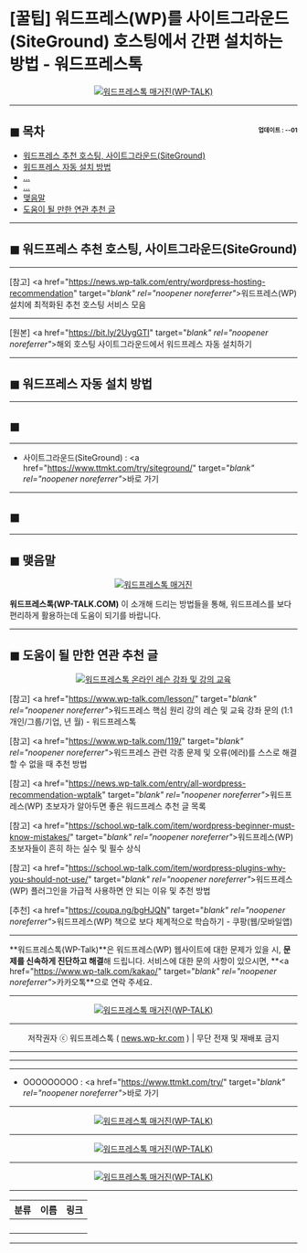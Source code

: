 # [꿀팁] 워드프레스(WP)를 사이트그라운드(SiteGround) 호스팅에서 간편 설치하는 방법 - 워드프레스톡

<center><a href="https://www.wp-talk.com/kakao/" target="_blank" rel="noopener noreferrer"_><img src="https://hellotblog.files.wordpress.com/2019/04/wptalk-install-siteground-01-300x300.png" style="max-width:100%;" alt="워드프레스톡 매거진(WP-TALK)"></a></center>

<!-- <a name="index"></a> -->
***
## ◼︎ 목차 <span style="font-size:0.5em; float:right; padding:0.5em 0 0;">업데이트 : <span class="post-year"></span>-<span class="post-month-digits"></span>-01</span>

- [워드프레스 추천 호스팅, 사이트그라운드(SiteGround)](#index-00)
- [워드프레스 자동 설치 방법](#index-01)
- [...](#index-02)
- [...](#index-03)
- [맺음말](#index-epilogue)
- [도움이 될 만한 연관 추천 글](#recommendation)

<!-- <a name="index-00"></a> -->
***
## ◼︎ 워드프레스 추천 호스팅, 사이트그라운드(SiteGround)



***
[참고] <a href="https://news.wp-talk.com/entry/wordpress-hosting-recommendation" target="_blank" rel="noopener noreferrer"_>워드프레스(WP) 설치에 최적화된 추천 호스팅 서비스 모음</a>

***
[원본] <a href="https://bit.ly/2UygGTI" target="_blank" rel="noopener noreferrer"_>해외 호스팅 사이트그라운드에서 워드프레스 자동 설치하기</a>

<!-- <a name="index-01"></a> -->
***
## ◼︎ 워드프레스 자동 설치 방법

<!-- <a name="index-02"></a> -->
***
## ◼︎

***
- 사이트그라운드(SiteGround) : <a href="https://www.ttmkt.com/try/siteground/" target="_blank" rel="noopener noreferrer"_>바로 가기</a>

<!-- <a name="index-03"></a> -->
***
## ◼︎

<!-- <a name="index-epilogue"></a> -->
***
## ◼︎ 맺음말

<center><a href="https://www.wp-talk.com/kakao/" target="_blank" rel="noopener noreferrer"_><img src="https://hellotblog.files.wordpress.com/2019/01/wptalk-com-cover-01.png" style="max-width:100%;" alt="워드프레스톡 매거진"></a></center>

**워드프레스톡(WP-TALK.COM)** 이 소개해 드리는 방법들을 통해, 워드프레스를 보다 편리하게 활용하는데 도움이 되기를 바랍니다.

<!-- <a name="recommendation"></a> -->
***
## ◼︎ 도움이 될 만한 연관 추천 글

<center><a href="https://www.wp-talk.com/lesson/" target="_blank" rel="noopener noreferrer"_><img src="https://hellotblog.files.wordpress.com/2019/03/classroom-online-wptalk-00-800x500.png" style="max-width:100%;" alt="워드프레스톡 온라인 레슨 강좌 및 강의 교육"></a></center>

[참고] <a href="https://www.wp-talk.com/lesson/" target="_blank" rel="noopener noreferrer"_>워드프레스 핵심 원리 강의 레슨 및 교육 강좌 문의 (1:1개인/그룹/기업, <span class="post-year"></span>년 <span class="post-month"></span>월) - 워드프레스톡</a>

[참고] <a href="https://www.wp-talk.com/119/" target="_blank" rel="noopener noreferrer"_>워드프레스 관련 각종 문제 및 오류(에러)를 스스로 해결할 수 없을 때 추천 방법</a>

[참고] <a href="https://news.wp-talk.com/entry/all-wordpress-recommendation-wptalk" target="_blank" rel="noopener noreferrer"_>워드프레스(WP) 초보자가 알아두면 좋은 워드프레스 추천 글 목록</a>

[참고] <a href="https://school.wp-talk.com/item/wordpress-beginner-must-know-mistakes/" target="_blank" rel="noopener noreferrer"_>워드프레스(WP) 초보자들이 흔히 하는 실수 및 필수 상식</a>

[참고] <a href="https://school.wp-talk.com/item/wordpress-plugins-why-you-should-not-use/" target="_blank" rel="noopener noreferrer"_>워드프레스(WP) 플러그인을 가급적 사용하면 안 되는 이유 및 추천 방법</a>

[추천] <a href="https://coupa.ng/bgHJQN" target="_blank" rel="noopener noreferrer"_>워드프레스(WP) 책으로 보다 체계적으로 학습하기 - 쿠팡(웹/모바일앱)</a>

***
**워드프레스톡(WP-Talk)**은 워드프레스(WP) 웹사이트에 대한 문제가 있을 시, **문제를 신속하게 진단하고 해결**해 드립니다. 서비스에 대한 문의 사항이 있으시면, **<a href="https://www.wp-talk.com/kakao/" target="_blank" rel="noopener noreferrer"_>카카오톡</a>**으로 연락 주세요.

***
<center><a href="https://www.wp-talk.com/kakao/" target="_blank" rel="noopener noreferrer"_><img src="https://hellotblog.files.wordpress.com/2019/03/wptalk-logo-120x120.png" style="max-width:100%;" alt="워드프레스톡 매거진(WP-TALK)"></a></center>

***
<center>저작권자 ⓒ 워드프레스톡 ( <a href="https://www.wp-talk.com/kakao/" target="_blank" rel="noopener noreferrer"_>news.wp-kr.com</a> ) | 무단 전재 및 재배포 금지</center>

***
<script type="text/javascript">
  var postdate = new Date();
  var post_y = document.getElementsByClassName("post-year");
  var post_m = document.getElementsByClassName("post-month");
  var post_mm = document.getElementsByClassName("post-month-digits");
  var i;
  for (i = 0; i < post_y.length; i++) {
    post_y[i].innerHTML = postdate.getFullYear();
  }
  for (i = 0; i < post_m.length; i++) {
    post_m[i].innerHTML = postdate.getMonth() + 1;
  }
  for (i = 0; i < post_mm.length; i++) {
    post_mm[i].innerHTML = ("0" + (postdate.getMonth() + 1)).slice(-2);
  }
</script>

***
***
- OOOOOOOOO : <a href="https://www.ttmkt.com/try/" target="_blank" rel="noopener noreferrer"_>바로 가기</a>

***
<center><a href="https://www.wp-talk.com/kakao/" target="_blank" rel="noopener noreferrer"_><img src="https://hellotblog.files.wordpress.com/2019/01/wptalk-school-banner-01-300x300.png" style="max-width:100%;" alt="워드프레스톡 매거진(WP-TALK)"></a></center>

***
<center><a href="https://www.wp-talk.com/kakao/" target="_blank" rel="noopener noreferrer"_><img src="https://hellotblog.files.wordpress.com/2019/03/wptalk-logo-120x120.png" style="max-width:100%;" alt="워드프레스톡 매거진(WP-TALK)"></a></center>

***
<center><a href="https://www.wp-talk.com/kakao/" target="_blank" rel="noopener noreferrer"_><img src="https://hellotblog.files.wordpress.com/2019/03/kmong-logo-girl-round-02-120x120.png" style="max-width:100%;" alt="워드프레스톡 매거진(WP-TALK)"></a></center>

***
|분류|이름|링크|
|:-:|:-:|:-:|
||||
||||
||||
||||

***
